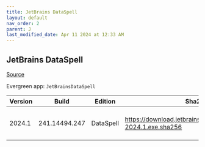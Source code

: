 ```yaml
---
title: JetBrains DataSpell
layout: default
nav_order: 2
parent: J
last_modified_date: Apr 11 2024 at 12:33 AM
---
```


## JetBrains DataSpell

[Source](https://www.jetbrains.com/dataspell)

Evergreen app: `JetBrainsDataSpell`

| Version | Build         | Edition   | Sha256                                                            | Date     | Size      | Type | URI                                                                                                                      |
| ------- | ------------- | --------- | ----------------------------------------------------------------- | -------- | --------- | ---- | ------------------------------------------------------------------------------------------------------------------------ |
| 2024.1  | 241.14494.247 | DataSpell | https://download.jetbrains.com/python/dataspell-2024.1.exe.sha256 | 4/4/2024 | 808576696 | exe  | [https://download.jetbrains.com/python/dataspell-2024.1.exe](https://download.jetbrains.com/python/dataspell-2024.1.exe) |
